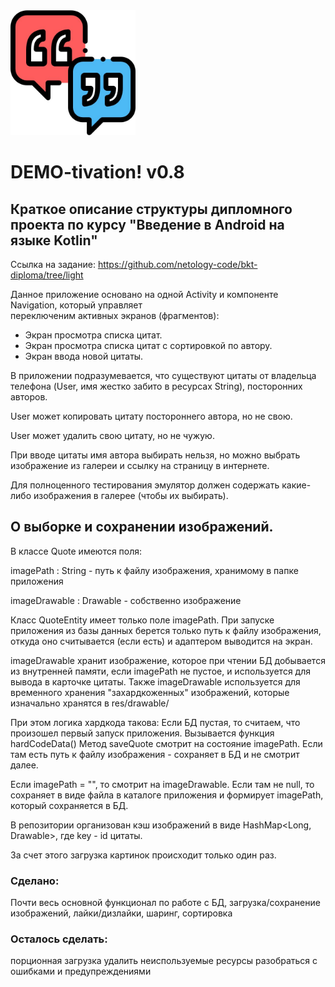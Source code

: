 <img src = "logo.png" width = 200px>
    
# DEMO-tivation! v0.8
 
## Краткое описание структуры дипломного проекта по курсу "Введение в Android на языке Kotlin"    

Ссылка на задание: https://github.com/netology-code/bkt-diploma/tree/light

Данное приложение основано на одной Activity и компоненте Navigation, который управляет     
переключеним активных экранов (фрагментов):
  
 - Экран просмотра списка цитат.
 - Экран просмотра списка цитат с сортировкой по автору.    
 - Экран ввода новой цитаты.

В приложении подразумевается, что существуют цитаты от владельца телефона
(User, имя жестко забито в ресурсах String), посторонних авторов.

User может копировать цитату постороннего автора, но не свою.

User может удалить свою цитату, но не чужую.

При вводе цитаты имя автора выбирать нельзя, но можно выбрать изображение из галереи и ссылку на
страницу в интернете.

Для полноценного тестирования эмулятор должен содержать какие-либо изображения в галерее (чтобы их выбирать).




## О выборке и сохранении изображений.
В классе Quote имеются поля:

imagePath : String - путь к файлу изображения, хранимому в папке приложения

imageDrawable : Drawable - собственно изображение

Класс QuoteEntity имеет только поле imagePath.
При запуске приложения из базы данных берется только путь к файлу изображения, откуда оно считывается
(если есть) и адаптером выводится на экран.

imageDrawable хранит изображение, которое при чтении БД добывается из внутренней памяти,
если imagePath не пустое, и используется для вывода в карточке цитаты.
Также imageDrawable используется для временного хранения "захардкоженных" изображений,
которые изначально хранятся в res/drawable/

При этом логика хардкода такова:
Если БД пустая, то считаем, что произошел первый запуск приложения. Вызывается функция hardCodeData()
Метод saveQuote смотрит на состояние imagePath. Если там есть путь к файлу изображения - сохраняет
в БД и не смотрит далее.

Если imagePath = "", то смотрит на imageDrawable. Если там не null, то сохраняет в виде файла в
каталоге приложения и формирует imagePath, который сохраняется в БД.

В репозитории организован кэш изображений в виде HashMap<Long, Drawable>, где key - id цитаты.

За счет этого загрузка картинок происходит только один раз.


### Сделано:

Почти весь основной функционал по работе с БД, загрузка/сохранение изображений, лайки/дизлайки, шаринг,
сортировка

### Осталось сделать:

порционная загрузка
удалить неиспользуемые ресурсы
разобраться с ошибками и предупреждениями





